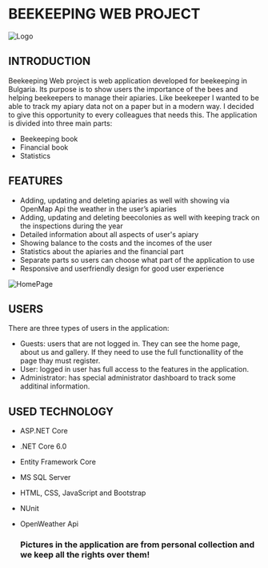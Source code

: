 # BEEKEEPING WEB PROJECT

![Logo](https://github.com/SiyanaPetkova/BeekeepingWebProject/assets/106101481/32f3a003-bb9b-45df-9fdb-bf9406423fa5)

## INTRODUCTION
Beekeeping Web project is web application developed for beekeeping in Bulgaria. Its purpose is to show users the importance of the bees and helping beekeepers to manage their apiaries. 
Like beekeeper I wanted to be able to track my apiary data not on a paper but in a modern way. I decided to give this opportunity to every colleagues that needs this. The application is divided into three main parts:
- Beekeeping book
- Financial book
- Statistics
  
## FEATURES
- Adding, updating and deleting apiaries as well with showing via OpenMap Api the weather in the user’s apiaries
- Adding, updating and deleting beecolonies as well with keeping track on the inspections during the year
- Detailed information about all aspects of user's apiary
- Showing balance to the costs and the incomes of the user
- Statistics about the apiaries and the financial part
- Separate parts so users can choose what part of the application to use
- Responsive and userfriendly design for good user experience
  
![HomePage](https://github.com/SiyanaPetkova/BeekeepingWebProject/assets/106101481/bd631ce7-5ed3-4abc-adbf-495be13f355b)

## USERS
There are three types of users in the application:
- Guests: users that are not logged in. They can see the home page, about us and gallery. If they need to use the full functionallity of the page thay must register.
- User: logged in user has full access to the features in the application.
- Administrator: has special administrator dashboard to track some additinal information.
  
## USED TECHNOLOGY
- ASP.NET Core
- .NET Core 6.0
- Entity Framework Core
- MS SQL Server
- HTML, CSS, JavaScript and Bootstrap
- NUnit
- OpenWeather Api

  ### Pictures in the application are from personal collection and we keep all the rights over them! 
